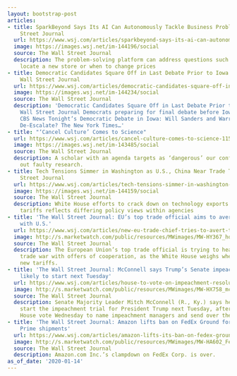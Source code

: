 ```yaml
---
layout: bootstrap-post
articles:
- title: SparkBeyond Says Its AI Can Autonomously Tackle Business Problems - Wall
    Street Journal
  url: https://www.wsj.com/articles/sparkbeyond-says-its-ai-can-autonomously-tackle-business-problems-11579043950
  image: https://images.wsj.net/im-144196/social
  source: The Wall Street Journal
  description: The problem-solving platform can address questions such as where to
    locate a new store or when to change prices
- title: Democratic Candidates Square Off in Last Debate Prior to Iowa Caucuses -
    Wall Street Journal
  url: https://www.wsj.com/articles/democratic-candidates-square-off-in-last-debate-prior-to-iowa-caucuses-11579042999
  image: https://images.wsj.net/im-144234/social
  source: The Wall Street Journal
  description: 'Democratic Candidates Square Off in Last Debate Prior to Iowa Caucuses
    Wall Street Journal Democrats preparing for final debate before Iowa caucuses
    CBS News Tonight’s Democratic Debate in Iowa: Will Sanders and Warren Clash or
    De-Escalate? The New York Times…'
- title: "‘Cancel Culture’ Comes to Science"
  url: https://www.wsj.com/articles/cancel-culture-comes-to-science-11578867753
  image: https://images.wsj.net/im-143485/social
  source: The Wall Street Journal
  description: A scholar with an agenda targets as ‘dangerous’ our conference on filtering
    out faulty research.
- title: Tech Tensions Simmer in Washington as U.S., China Near Trade Truce - Wall
    Street Journal
  url: https://www.wsj.com/articles/tech-tensions-simmer-in-washington-as-u-s-china-near-trade-truce-11579041159
  image: https://images.wsj.net/im-144159/social
  source: The Wall Street Journal
  description: White House efforts to crack down on technology exports while easing
    tariffs reflects differing policy views within agencies
- title: 'The Wall Street Journal: EU’s top trade official aims to avert tariff war
    with U.S.'
  url: https://www.wsj.com/articles/new-eu-trade-chief-tries-to-avert-trade-war-with-u-s-11579034665
  image: http://s.marketwatch.com/public/resources/MWimages/MW-HY367_hogan0_ZG_20200114164023.jpg
  source: The Wall Street Journal
  description: The European Union’s top trade official is trying to head off a trans-Atlantic
    trade war with offers of cooperation, as the White House weighs whether to impose
    new tariffs.
- title: 'The Wall Street Journal: McConnell says Trump’s Senate impeachment trial
    likely to start next Tuesday'
  url: https://www.wsj.com/articles/house-to-vote-on-impeachment-resolution-on-wednesday-democratic-aide-says-11579013281
  image: http://s.marketwatch.com/public/resources/MWimages/MW-HX758_mcconn_ZG_20200103154513.jpg
  source: The Wall Street Journal
  description: Senate Majority Leader Mitch McConnell (R., Ky.) says he expects to
    start the impeachment trial for President Trump next Tuesday, after an expected
    House vote Wednesday to name impeachment managers and send over the articles.
- title: 'The Wall Street Journal: Amazon lifts ban on FedEx Ground for third-party
    Prime shipments'
  url: https://www.wsj.com/articles/amazon-lifts-its-ban-on-fedex-ground-for-third-party-prime-shipments-11579031034?mod=hp_lead_pos3
  image: http://s.marketwatch.com/public/resources/MWimages/MW-HA602_FedEx__ZG_20181218191241.jpg
  source: The Wall Street Journal
  description: Amazon.com Inc.’s clampdown on FedEx Corp. is over.
as_of_date: '2020-01-14'
---
```


